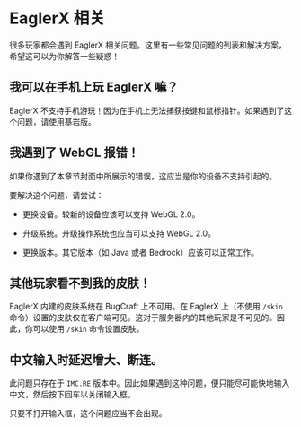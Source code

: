 # EaglerX 相关

很多玩家都会遇到 EaglerX 相关问题。这里有一些常见问题的列表和解决方案，希望这可以为你解答一些疑惑！

## 我可以在手机上玩 EaglerX 嘛？

EaglerX 不支持手机游玩！因为在手机上无法捕获按键和鼠标指针。如果遇到了这个问题，请使用基岩版。

## 我遇到了 WebGL 报错！

如果你遇到了本章节封面中所展示的错误，这应当是你的设备不支持引起的。

要解决这个问题，请尝试：

* 更换设备。较新的设备应该可以支持 WebGL 2.0。

* 升级系统。升级操作系统也应当可以支持 WebGL 2.0。

* 更换版本。其它版本（如 Java 或者 Bedrock）应该可以正常工作。

## 其他玩家看不到我的皮肤！

EaglerX 内建的皮肤系统在 BugCraft 上不可用。在 EaglerX 上（不使用 `/skin` 命令）设置的皮肤仅在客户端可见。这对于服务器内的其他玩家是不可见的。因此，你可以使用 `/skin` 命令设置皮肤。

## 中文输入时延迟增大、断连。

此问题只存在于 `IMC.RE` 版本中。因此如果遇到这种问题，便只能尽可能快地输入中文，然后按下回车以关闭输入框。

只要不打开输入框，这个问题应当不会出现。
